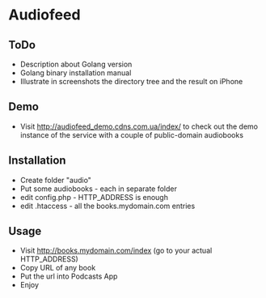 # Audiofeed

## ToDo
- Description about Golang version
- Golang binary installation manual
- Illustrate in screenshots the directory tree and the result on iPhone

## Demo
- Visit http://audiofeed_demo.cdns.com.ua/index/ to check out the demo instance of the service with a couple of public-domain audiobooks

## Installation
- Create folder "audio"
- Put some audiobooks - each in separate folder
- edit config.php - HTTP_ADDRESS is enough
- edit .htaccess - all the books.mydomain.com entries

## Usage
- Visit http://books.mydomain.com/index (go to your actual HTTP_ADDRESS)
- Copy URL of any book
- Put the url into Podcasts App
- Enjoy


